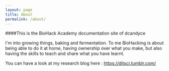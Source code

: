 ```yaml
---
layout: page
title: About
permalink: /about/
---
```


####This is the BioHack Academy documentation site of dcandyce

I'm into growing things, baking and fermentation.
To me BioHacking is about being able to do it at home, having ownership over what you make, but also having the skills to teach and share what you have learnt.

You can have a look at my research blog here : https://ditsci.tumblr.com/
